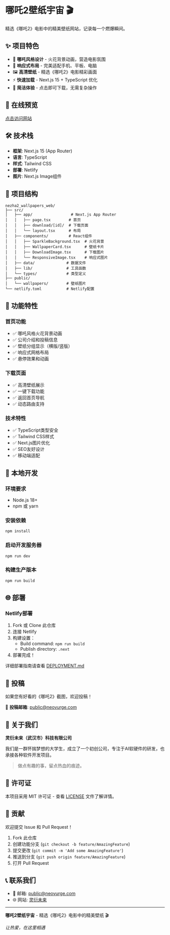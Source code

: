 # 哪吒2壁纸宇宙 🎬

精选《哪吒2》电影中的精美壁纸网站，记录每一个燃爆瞬间。

## ✨ 项目特色

- 🎨 **哪吒风格设计** - 火花背景动画，营造电影氛围
- 📱 **响应式布局** - 完美适配手机、平板、电脑
- 🖼️ **高清壁纸** - 精选《哪吒2》电影精彩画面
- ⚡ **快速加载** - Next.js 15 + TypeScript 优化
- 🎯 **简洁体验** - 点击即可下载，无需复杂操作

## 🚀 在线预览

[点击访问网站](https://your-netlify-url.netlify.app)

## 🛠️ 技术栈

- **框架**: Next.js 15 (App Router)
- **语言**: TypeScript
- **样式**: Tailwind CSS
- **部署**: Netlify
- **图片**: Next.js Image组件

## 📁 项目结构

```
nezha2_wallpapers_web/
├── src/
│   ├── app/                 # Next.js App Router
│   │   ├── page.tsx        # 首页
│   │   ├── download/[id]/  # 下载页面
│   │   └── layout.tsx      # 布局
│   ├── components/         # React组件
│   │   ├── SparkleBackground.tsx  # 火花背景
│   │   ├── WallpaperCard.tsx      # 壁纸卡片
│   │   ├── DownloadImage.tsx      # 下载图片
│   │   └── ResponsiveImage.tsx    # 响应式图片
│   ├── data/              # 数据文件
│   ├── lib/               # 工具函数
│   └── types/             # 类型定义
├── public/
│   └── wallpapers/        # 壁纸图片
└── netlify.toml           # Netlify配置
```

## 🎯 功能特性

### 首页功能
- ✅ 哪吒风格火花背景动画
- ✅ 公司介绍和投稿信息
- ✅ 壁纸分组显示（横版/竖版）
- ✅ 响应式网格布局
- ✅ 悬停效果和动画

### 下载页面
- ✅ 高清壁纸展示
- ✅ 一键下载功能
- ✅ 返回首页导航
- ✅ 动态路由支持

### 技术特性
- ✅ TypeScript类型安全
- ✅ Tailwind CSS样式
- ✅ Next.js图片优化
- ✅ SEO友好设计
- ✅ 移动端适配

## 🚀 本地开发

### 环境要求
- Node.js 18+
- npm 或 yarn

### 安装依赖
```bash
npm install
```

### 启动开发服务器
```bash
npm run dev
```

### 构建生产版本
```bash
npm run build
```

## 🌐 部署

### Netlify部署
1. Fork 或 Clone 此仓库
2. 连接 Netlify
3. 构建设置：
   - Build command: `npm run build`
   - Publish directory: `.next`
4. 部署完成！

详细部署指南请查看 [DEPLOYMENT.md](./DEPLOYMENT.md)

## 📧 投稿

如果您有好看的《哪吒2》截图，欢迎投稿！

📮 **投稿邮箱**: public@neovurge.com

## 🏢 关于我们

**灵衍未来（武汉市）科技有限公司**

我们是一群怀揣梦想的大学生，成立了一个初创公司，专注于AI软硬件的研发，也承接各种软件开发项目。

> 做点有趣的事，留点热血的痕迹。

## 📄 许可证

本项目采用 MIT 许可证 - 查看 [LICENSE](LICENSE) 文件了解详情。

## 🤝 贡献

欢迎提交 Issue 和 Pull Request！

1. Fork 此仓库
2. 创建功能分支 (`git checkout -b feature/AmazingFeature`)
3. 提交更改 (`git commit -m 'Add some AmazingFeature'`)
4. 推送到分支 (`git push origin feature/AmazingFeature`)
5. 打开 Pull Request

## 📞 联系我们

- 📧 邮箱: public@neovurge.com
- 🌐 网站: [灵衍未来](https://neovurge.com)

---

**哪吒2壁纸宇宙** - 精选《哪吒2》电影中的精美壁纸 🎬

*让热爱，在这里相遇*
